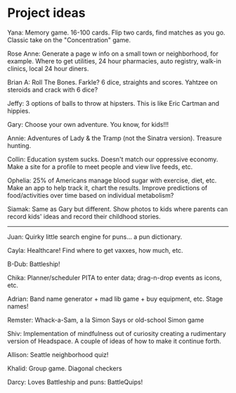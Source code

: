 # Project ideas

Yana: Memory game. 16-100 cards. Flip two cards, find matches as you go. Classic take on the "Concentration" game.

Rose Anne: Generate a page w info on a small town or neighborhood, for example. Where to get utilities, 24 hour pharmacies, auto registry, walk-in clinics, local 24 hour diners.

Brian A: Roll The Bones. Farkle? 6 dice, straights and scores. Yahtzee on steroids and crack with 6 dice?

Jeffy: 3 options of balls to throw at hipsters. This is like Eric Cartman and hippies.

Gary: Choose your own adventure. You know, for kids!!!

Annie: Adventures of Lady & the Tramp (not the Sinatra version). Treasure hunting.

Collin: Education system sucks. Doesn't match our oppressive economy. Make a site for a profile to meet people and view live feeds, etc.

Ophelia: 25% of Americans manage blood sugar with exercise, diet, etc. Make an app to help track it, chart the results. Improve predictions of food/activities over time based on individual metabolism?

Siamak: Same as Gary but different. Show photos to kids where parents can record kids' ideas and record their childhood stories.

---

Juan: Quirky little search engine for puns... a pun dictionary.

Cayla: Healthcare! Find where to get vaxxes, how much, etc.

B-Dub: Battleship!

Chika: Planner/scheduler PITA to enter data; drag-n-drop events as icons, etc.

Adrian: Band name generator + mad lib game + buy equipment, etc. Stage names!

Remster: Whack-a-Sam, a la Simon Says or old-school Simon game

Shiv: Implementation of mindfulness out of curiosity creating a rudimentary version of Headspace. A couple of ideas of how to make it continue forth.

Allison: Seattle neighborhood quiz!

Khalid: Group game. Diagonal checkers

Darcy: Loves Battleship and puns: BattleQuips! 
